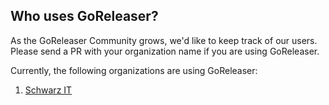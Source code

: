 ## Who uses GoReleaser?

As the GoReleaser Community grows, we'd like to keep track of our users. Please send a PR with your organization name if
you are using GoReleaser.

Currently, the following organizations are using GoReleaser:

1. [Schwarz IT](https:/jobs.schwarz/)
